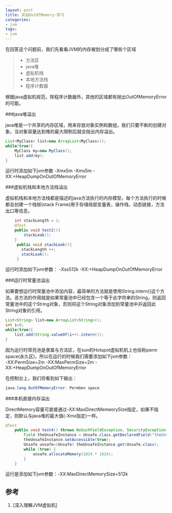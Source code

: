 ```yaml
---
layout: post
title: 实战OutOfMemory-学习
categories:
- jvm
tags:
- jvm
---
```



在回答这个问题前，我们先看看JVM的内存被划分成了哪些个区域

> * 方法区
> * java堆
> * 虚拟机栈
> * 本地方法栈
> * 程序计数器

根据java虚拟机规范，除程序计数器外，其他的区域都有抛出OutOfMemoryError的可能。

###java堆溢出

java堆是一个共享的内存区域，用来存放对象实例和数组，我们只要不断的创建对象，当对象容量达到堆的最大限制后就会抛出内存溢出。   

```java  
List<MyClass> list=new ArrayList<MyClass>();
while(true){
    MyClass my=new MyClass();
    list.add(my);
}
```

运行时添加如下jvm参数  -Xmx5m -Xms5m -XX:+HeapDumpOnOutOfMemoryError

###虚拟机栈和本地方法栈溢出    

虚拟机栈和本地方法栈都是描述的java方法执行的内存模型，每个方法执行的时候都会创建一个栈帧(stack Frame)用于存储局部变量表，操作栈，动态链接，方法出口等信息。   
```java   
    int stackLength = 1;
    @Test
    public void test2(){
        stackLeak();
    }
     public void stackLeak(){
       stackLength ++;
       stackLeak();
     }  
```

运行时添加如下jvm参数： -Xss512k -XX:+HeapDumpOnOutOfMemoryError   


###运行时常量池溢出   

如果要想运行时常量池中添加内容，最简单的方法就是使用String.intern()这个方法。该方法的作用就是如果常量池中已经包含一个等于此字符串的String，则返回常量池中的这个String对象，否则将这个String对象添加到常量池中并返回此String对象的引用。    

```java
List<String> list=new ArrayList<String>();
int i=0;
while(true){
    list.add(String.valueOf(i++).intern());
}
```

因为运行时常亮池是隶属与方法区，在sun的Hotspot虚拟机机上也俗称perm space(永久区)，所以在运行的时候我们需要添加如下jvm参数：   
-XX:PermSize=2m -XX:MaxPermSize=2m -XX:+HeapDumpOnOutOfMemoryError

在控制台上，我们将看到如下输出：  
```java
java.lang.OutOfMemoryError: PermGen space
```

###本机直接内存溢出   

DirectMemory容量可直接通过-XX:MaxDirectMemeorySize指定，如果不指定，则默认与java堆的最大值(-Xmx指定)一样。 

```java
@Test
    public void test4() throws NoSuchFieldException, SecurityException, IllegalArgumentException, IllegalAccessException {
        Field theUnsafeInstance = Unsafe.class.getDeclaredField("theUnsafe");
        theUnsafeInstance.setAccessible(true);
        Unsafe unsafe=(Unsafe) theUnsafeInstance.get(Unsafe.class);
        while (true) {
            unsafe.allocateMemory(1024 * 1024);
        }
    }
```

运行是添加如下jvm参数：-XX:MaxDirectMemorySize=512k 




## 参考  
1. [深入理解JVM虚拟机]

